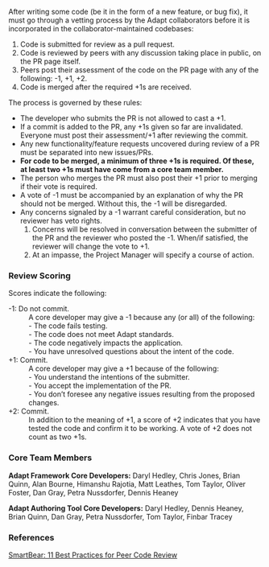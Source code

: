 After writing some code (be it in the form of a new feature, or bug fix), it must go through a vetting process by the Adapt collaborators before it is incorporated in the collaborator-maintained codebases:

1. Code is submitted for review as a pull request.
2. Code is reviewed by peers with any discussion taking place in public, on the PR page itself.
3. Peers post their assessment of the code on the PR page with any of the following: -1, +1, +2. 
4. Code is merged after the required +1s are received.

The process is governed by these rules:
* The developer who submits the PR is not allowed to cast a +1.
* If a commit is added to the PR, any +1s given so far are invalidated. Everyone must post their assessment/+1 after reviewing the commit.
* Any new functionality/feature requests uncovered during review of a PR must be separated into new issues/PRs.
* **For code to be merged, a minimum of three +1s is required. Of these, at least two +1s must have come from a core team member.**  
* The person who merges the PR must also post their +1 prior to merging if their vote is required.
* A vote of -1 must be accompanied by an explanation of why the PR should not be merged. Without this, the -1 will be disregarded.
* Any concerns signaled by a -1 warrant careful consideration, but no reviewer has veto rights. 
  1. Concerns will be resolved in conversation between the submitter of the PR and the reviewer who posted the -1. When/if satisfied, the reviewer will change the vote to +1.
  2. At an impasse, the Project Manager will specify a course of action.

### Review Scoring
Scores indicate the following:  
<dl>
<dt>-1: Do not commit.</dt>
<dd>A core developer may give a -1 because any (or all) of the following:<br /> 
- The code fails testing.<br />
- The code does not meet Adapt standards.<br />
- The code negatively impacts the application.<br />
- You have unresolved questions about the intent of the code.</dd>
<dt>+1: Commit.</dt>
<dd>A core developer may give a +1 because of the following:<br /> 
- You understand the intentions of the submitter.<br /> 
- You accept the implementation of the PR.<br />
- You don’t foresee any negative issues resulting from the proposed changes.
</dd>
<dt>+2: Commit.</dt>
<dd>In addition to the meaning of +1, a score of +2 indicates that you have tested the code and confirm it to be working. A vote of +2 does not count as two +1s.</dd>
</dl>

### Core Team Members

**Adapt Framework Core Developers:** Daryl Hedley, Chris Jones, Brian Quinn, Alan Bourne, Himanshu Rajotia, Matt Leathes, Tom Taylor, Oliver Foster, Dan Gray, Petra Nussdorfer, Dennis Heaney
 
**Adapt Authoring Tool Core Developers:** Daryl Hedley, Dennis Heaney, Brian Quinn, Dan Gray, Petra Nussdorfer, Tom Taylor, Finbar Tracey

### References

[SmartBear: 11 Best Practices for Peer Code Review](http://smartbear.com/smartbear/media/pdfs/wp-cc-11-best-practices-of-peer-code-review.pdf)